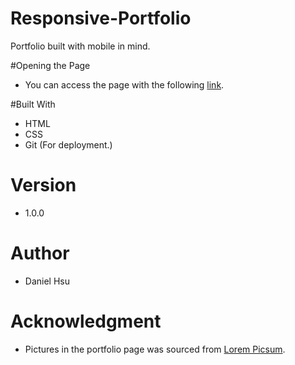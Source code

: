 # Responsive-Portfolio
Portfolio built with mobile in mind.

#Opening the Page
- You can access the page with the following [link](https://majorazero.github.io/Responsive-Portfolio/).

#Built With
- HTML
- CSS  
- Git (For deployment.)

# Version
- 1.0.0

# Author
- Daniel Hsu

# Acknowledgment
- Pictures in the portfolio page was sourced from [Lorem Picsum](https://picsum.photos/).
